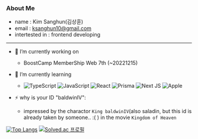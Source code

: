 ### About Me

* name : Kim Sanghun(김상훈)
* email : ksanghun10@gmail.com
* intertested in : frontend developing
---

- 🔭 I’m currently working on 
  - BoostCamp MemberShip Web 7th (~20221215)
- 🌱 I’m currently learning 
  - ![TypeScript](https://img.shields.io/badge/typescript-%23007ACC.svg?style=for-the-badge&logo=typescript&logoColor=white) 
  ![JavaScript](https://img.shields.io/badge/javascript-%23323330.svg?style=for-the-badge&logo=javascript&logoColor=%23F7DF1E)
  ![React](https://img.shields.io/badge/react-%2320232a.svg?style=for-the-badge&logo=react&logoColor=%2361DAFB)
  ![Prisma](https://img.shields.io/badge/Prisma-3982CE?style=for-the-badge&logo=Prisma&logoColor=white)
  ![Next JS](https://img.shields.io/badge/Next-black?style=for-the-badge&logo=next.js&logoColor=white)
  ![Apple](https://img.shields.io/badge/-d3.js-brightgreen?style=for-the-badge&logo=d3.js&logoColor=white)
  
- ⚡ why is your ID "baldwinIV": 
    - impressed by the charactor `King baldwinIV`(also saladin, but this id is already taken by someone.. :( ) in the movie `Kingdom of Heaven`



[![Top Langs](https://github-readme-stats.vercel.app/api/top-langs/?username=baldwinIV)](https://github.com/baldwinIV/github-readme-stats)
[![Solved.ac 프로필](http://mazassumnida.wtf/api/v2/generate_badge?boj=ksanghun10)](https://solved.ac/ksanghun10)

